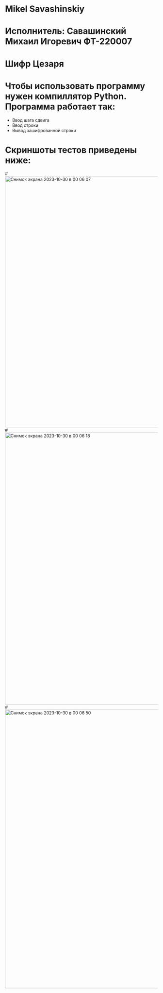 # Mikel Savashinskiy
# Исполнитель: Савашинский Михаил Игоревич ФТ-220007
# Шифр Цезаря
# Чтобы использовать программу нужен компиллятор Python. Программа работает так:
- Ввод шага сдвига
- Ввод строки
- Вывод зашифрованной строки
# Скриншоты тестов приведены ниже:
#<img width="828" alt="Снимок экрана 2023-10-30 в 00 06 07" src="https://github.com/misshasavvash/Savashinskiy/assets/146664036/993b504e-c231-42a3-9727-5a6d9099ff09">
#<img width="896" alt="Снимок экрана 2023-10-30 в 00 06 18" src="https://github.com/misshasavvash/Savashinskiy/assets/146664036/072e890c-028a-4249-9c9c-8ef9f3899255">
#<img width="918" alt="Снимок экрана 2023-10-30 в 00 06 50" src="https://github.com/misshasavvash/Savashinskiy/assets/146664036/d0a5198d-d90a-4ae4-b903-68e358f94769">

